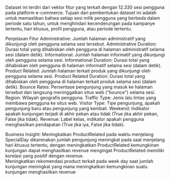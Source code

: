 Dataset ini terdiri dari vektor fitur yang terkait dengan 12.330 sesi pengguna pada platform e-commerce. Tujuan dari pembentukan dataset ini adalah untuk memastikan bahwa setiap sesi milik pengguna yang berbeda dalam periode satu tahun, untuk menghindari kecenderungan pada kampanye tertentu, hari khusus, profil pengguna, atau periode tertentu.

Penjelasan Fitur
Administrative:
  Jumlah halaman administratif yang dikunjungi oleh pengguna selama sesi tersebut.
Administrative Duration:
  Durasi total yang dihabiskan oleh pengguna di halaman administratif selama sesi (dalam detik).
Informational:
  Jumlah halaman informatif yang dikunjungi oleh pengguna selama sesi.
Informational Duration:
  Durasi total yang dihabiskan oleh pengguna di halaman informatif selama sesi (dalam detik).
Product Related:
  Jumlah halaman terkait produk yang dikunjungi oleh pengguna selama sesi.
Product Related Duration:
  Durasi total yang dihabiskan oleh pengguna di halaman terkait produk selama sesi (dalam detik).
Bounce Rates:
  Persentase pengunjung yang masuk ke halaman tersebut dan langsung meninggalkan situs web ("bounce") selama sesi.
Region:
  Wilayah geografis pengguna.
Traffic Type:
  Jenis lalu lintas yang membawa pengguna ke situs web.
Visitor Type:
  Tipe pengunjung, apakah pengunjung baru atau pengunjung yang kembali.
Weekend:
  Indikator apakah kunjungan terjadi di akhir pekan atau tidak (True jika akhir pekan, False jika tidak).
Revenue:
  Label kelas, indikator apakah pengguna menghasilkan pendapatan (True jika iya, False jika tidak).

Business Insight:
Meningkatkan ProductRelated pada waktu menjelang SpecialDay dikarenakan jumlah pengunjung meningkat pada saat menjelang hari khusus tertentu, dengan meningkatkan ProductRelated kemungkinan kunjungan dapat menghasilkan revenue mengingat ProductRelated memiliki korelasi yang positif dengan revenue.  
Meningkatkan rekomendasi product terkait pada week day saat jumlah kunjungan meningkat yang mana meningkatkan kemungkinan suatu kunjungan menghasilkan revenue
